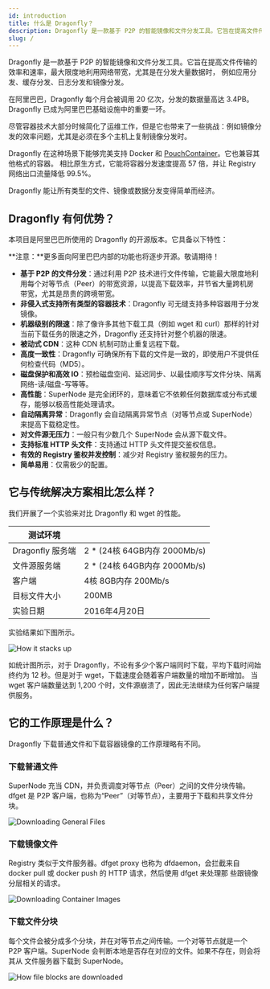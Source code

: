 ```yaml
---
id: introduction
title: 什么是 Dragonfly？
description: Dragonfly 是一款基于 P2P 的智能镜像和文件分发工具。它旨在提高文件传输的效率和速率，最大限度地利用网络带宽，尤其是在分发大量数据时，例如应用分发、缓存分发、日志分发和镜像分发。
slug: /
---
```


Dragonfly 是一款基于 P2P 的智能镜像和文件分发工具。它旨在提高文件传输的效率和速率，最大限度地利用网络带宽，尤其是在分发大量数据时，
例如应用分发、缓存分发、日志分发和镜像分发。

在阿里巴巴，Dragonfly 每个月会被调用 20 亿次，分发的数据量高达 3.4PB。Dragonfly 已成为阿里巴巴基础设施中的重要一环。

尽管容器技术大部分时候简化了运维工作，但是它也带来了一些挑战：例如镜像分发的效率问题，尤其是必须在多个主机上复制镜像分发时。

Dragonfly 在这种场景下能够完美支持 Docker 和 [PouchContainer](https://github.com/alibaba/pouch)。它也兼容其他格式的容器。
相比原生方式，它能将容器分发速度提高 57 倍，并让 Registry 网络出口流量降低 99.5%。

Dragonfly 能让所有类型的文件、镜像或数据分发变得简单而经济。

## Dragonfly 有何优势？

本项目是阿里巴巴所使用的 Dragonfly 的开源版本。它具备以下特性：

**注意：**更多面向阿里巴巴内部的功能也将逐步开源。敬请期待！

- **基于 P2P 的文件分发**：通过利用 P2P 技术进行文件传输，它能最大限度地利用每个对等节点（Peer）的带宽资源，以提高下载效率，并节省大量跨机房
带宽，尤其是昂贵的跨境带宽。
- **非侵入式支持所有类型的容器技术**：Dragonfly 可无缝支持多种容器用于分发镜像。
- **机器级别的限速**：除了像许多其他下载工具（例如 wget 和 curl）那样的针对当前下载任务的限速之外，Dragonfly 还支持针对整个机器的限速。
- **被动式 CDN**：这种 CDN 机制可防止重复远程下载。
- **高度一致性**：Dragonfly 可确保所有下载的文件是一致的，即使用户不提供任何检查代码（MD5）。
- **磁盘保护和高效 IO**：预检磁盘空间、延迟同步、以最佳顺序写文件分块、隔离网络-读/磁盘-写等等。
- **高性能**：SuperNode 是完全闭环的，意味着它不依赖任何数据库或分布式缓存，能够以极高性能处理请求。
- **自动隔离异常**：Dragonfly 会自动隔离异常节点（对等节点或 SuperNode）来提高下载稳定性。
- **对文件源无压力**：一般只有少数几个 SuperNode 会从源下载文件。
- **支持标准 HTTP 头文件**：支持通过 HTTP 头文件提交鉴权信息。
- **有效的 Registry 鉴权并发控制**：减少对 Registry 鉴权服务的压力。
- **简单易用**：仅需极少的配置。

## 它与传统解决方案相比怎么样？

我们开展了一个实验来对比 Dragonfly 和 wget 的性能。

|测试环境||
|---|---|
|Dragonfly 服务端|2 * (24核 64GB内存 2000Mb/s)|
|文件源服务端|2 * (24核 64GB内存 2000Mb/s)|
|客户端|4核 8GB内存 200Mb/s|
|目标文件大小|200MB|
|实验日期|2016年4月20日|

实验结果如下图所示。

![How it stacks up](/img/docs/intro/performance.png)

如统计图所示，对于 Dragonfly，不论有多少个客户端同时下载，平均下载时间始终约为 12 秒。但是对于 wget，下载速度会随着客户端数量的增加不断增加。
当 wget 客户端数量达到 1,200 个时，文件源崩溃了，因此无法继续为任何客户端提供服务。

## 它的工作原理是什么？

Dragonfly 下载普通文件和下载容器镜像的工作原理略有不同。

### 下载普通文件

SuperNode 充当 CDN，并负责调度对等节点（Peer）之间的文件分块传输。dfget 是 P2P 客户端，也称为“Peer”（对等节点），主要用于下载和共享文件分
块。

![Downloading General Files](/img/docs/intro/dfget.png)

### 下载镜像文件

Registry 类似于文件服务器。dfget proxy 也称为 dfdaemon，会拦截来自 docker pull 或 docker push 的 HTTP 请求，然后使用 dfget 来处理那
些跟镜像分层相关的请求。

![Downloading Container Images](/img/docs/intro/dfget-combine-container.png)

### 下载文件分块

每个文件会被分成多个分块，并在对等节点之间传输。一个对等节点就是一个 P2P 客户端。SuperNode 会判断本地是否存在对应的文件。如果不存在，则会将其从
文件服务器下载到 SuperNode。

![How file blocks are downloaded](/img/docs/intro/distributing.png)

